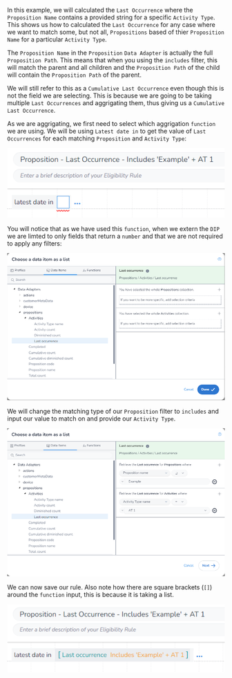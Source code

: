 In this example, we will calculated the `Last Occurrence` where the `Proposition Name` contains a provided string for a specific `Activity Type`. This shows us how to calculated the `Last Occurrence` for any case where we want to match some, but not all, `Propositions` based of thier `Proposition Name` for a particular `Activity Type`. 

The `Proposition Name` in the `Proposition` `Data Adapter` is actually the full `Proposition Path`. This means that when you using the `includes` filter, this will match the parent and all children and the `Proposition Path` of the child will contain the `Proposition Path` of the parent.

We will still refer to this as a `Cumulative Last Occurrence` even though this is not the field we are selecting. This is because we are going to be taking multiple `Last Occurrences` and aggrigating them, thus giving us a `Cumulative Last Occurrence`. 

As we are aggrigating, we first need to select which aggrigation `function` we are using. We will be using `Latest date in` to get the value of `Last Occurrences` for each matching `Proposition` and `Activity Type`:

![](interest-last_occurrence-single_activity-multiple_propositions-includes_text-1.png)

You will notice that as we have used this `function`, when we extern the `DIP` we are limted to only fields that return a `number` and that we are not required to apply any filters:

![](interest-last_occurrence-single_activity-multiple_propositions-includes_text-2.png)

We will change the matching type of our `Proposition` filter to `includes` and input our value to match on and provide our `Activity Type`.

![](interest-last_occurrence-single_activity-multiple_propositions-includes_text-3.png)

We can now save our rule. Also note how there are square brackets (`[]`) around the `function` input, this is because it is taking a list.

![](interest-last_occurrence-single_activity-multiple_propositions-includes_text-4.png)
